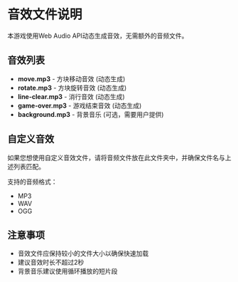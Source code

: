 # 音效文件说明

本游戏使用Web Audio API动态生成音效，无需额外的音频文件。

## 音效列表

- **move.mp3** - 方块移动音效 (动态生成)
- **rotate.mp3** - 方块旋转音效 (动态生成)  
- **line-clear.mp3** - 消行音效 (动态生成)
- **game-over.mp3** - 游戏结束音效 (动态生成)
- **background.mp3** - 背景音乐 (可选，需要用户提供)

## 自定义音效

如果您想使用自定义音效文件，请将音频文件放在此文件夹中，并确保文件名与上述列表匹配。

支持的音频格式：
- MP3
- WAV  
- OGG

## 注意事项

- 音效文件应保持较小的文件大小以确保快速加载
- 建议音效时长不超过2秒
- 背景音乐建议使用循环播放的短片段